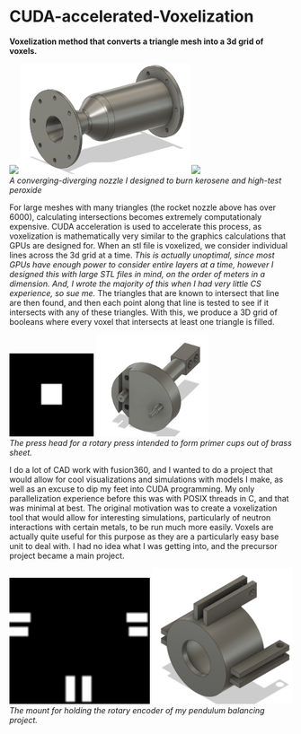 # CUDA-accelerated-Voxelization

**Voxelization method that converts a triangle mesh into a 3d grid of voxels.**

<p float="center">
  <img src="https://i.imgur.com/fpVrY0p.gif" width="376" />
  <img src="rocketnozzlePic.PNG" width="300" />
  <img src="https://i.imgur.com/9Yh299T.giff" width="224" />
  <br>
    <em>A converging-diverging nozzle I designed to burn kerosene and high-test peroxide </em>
 </p>

For large meshes with many triangles (the rocket nozzle above has over 6000), calculating intersections becomes extremely computationaly expensive. CUDA acceleration is used to accelerate this process, as voxelization is mathematically very similar to the graphics calculations that GPUs are designed for. When an stl file is voxelized, we consider individual lines across the 3d grid at a time. *This is actually unoptimal, since most GPUs have enough power to consider entire layers at a time, however I designed this with large STL files in mind, on the order of meters in a dimension. And, I wrote the majority of this when I had very little CS experience, so sue me.* The triangles that are known to intersect that line are then found, and then each point along that line is tested to see if it intersects with any of these triangles. With this, we produce a 3D grid of booleans where every voxel that intersects at least one triangle is filled. 

<p float="center">
  <img src="stampOut.gif" width="150" />
  <img src="presstopPic.PNG" width="200" />
  <br>
    <em>The press head for a rotary press intended to form primer cups out of brass sheet.</em>
</p>
  
I do a lot of CAD work with fusion360, and I wanted to do a project that would allow for cool visualizations and simulations with models I make, as well as an excuse to dip my feet into CUDA programming. My only parallelization experience before this was with POSIX threads in C, and that was minimal at best. The original motivation was to create a voxelization tool that would allow for interesting simulations, particularly of neutron interactions with certain metals, to be run much more easily. Voxels are actually quite useful for this purpose as they are a particularly easy base unit to deal with. I had no idea what I was getting into, and the precursor project became a main project.

<p float="center">
  <img src="encoderOut.gif" width="250" />
  <img src="encodermountPic.PNG" width="250" />
  <br>
    <em>The mount for holding the rotary encoder of my pendulum balancing project.</em>
</p>
